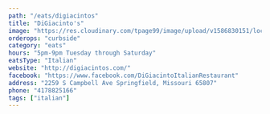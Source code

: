 ```yaml
---
path: "/eats/digiacintos"
title: "DiGiacinto's"
image: "https://res.cloudinary.com/tpage99/image/upload/v1586830151/local417eats/local417eatslogo.png"
orderops: "curbside"
category: "eats"
hours: "5pm-9pm Tuesday through Saturday"
eatsType: "Italian"
website: "http://digiacintos.com/"
facebook: "https://www.facebook.com/DiGiacintoItalianRestaurant"
address: "2259 S Campbell Ave Springfield, Missouri 65807"
phone: "4178825166"
tags: ["italian"]
---
```

